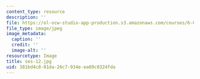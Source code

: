 ```yaml
---
content_type: resource
description: ''
file: https://ol-ocw-studio-app-production.s3.amazonaws.com/courses/6-00sc-introduction-to-computer-science-and-programming-spring-2011/381bd4c801da26c7934eea69c0324fda_ses-12.jpg
file_type: image/jpeg
image_metadata:
  caption: ''
  credit: ''
  image-alt: ''
resourcetype: Image
title: ses-12.jpg
uid: 381bd4c8-01da-26c7-934e-ea69c0324fda
---
```

